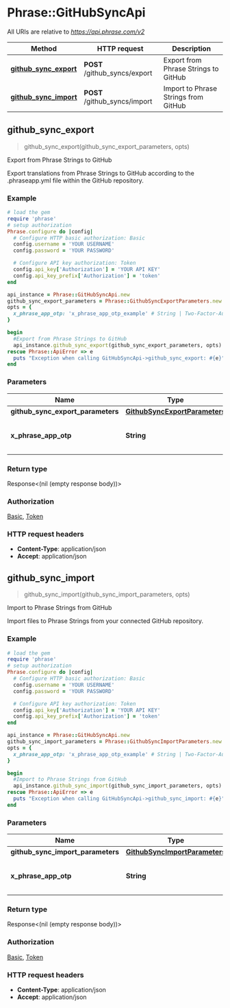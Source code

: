 # Phrase::GitHubSyncApi

All URIs are relative to *https://api.phrase.com/v2*

Method | HTTP request | Description
------------- | ------------- | -------------
[**github_sync_export**](GitHubSyncApi.md#github_sync_export) | **POST** /github_syncs/export | Export from Phrase Strings to GitHub
[**github_sync_import**](GitHubSyncApi.md#github_sync_import) | **POST** /github_syncs/import | Import to Phrase Strings from GitHub



## github_sync_export

> github_sync_export(github_sync_export_parameters, opts)

Export from Phrase Strings to GitHub

Export translations from Phrase Strings to GitHub according to the .phraseapp.yml file within the GitHub repository.

### Example

```ruby
# load the gem
require 'phrase'
# setup authorization
Phrase.configure do |config|
  # Configure HTTP basic authorization: Basic
  config.username = 'YOUR USERNAME'
  config.password = 'YOUR PASSWORD'

  # Configure API key authorization: Token
  config.api_key['Authorization'] = 'YOUR API KEY'
  config.api_key_prefix['Authorization'] = 'token'
end

api_instance = Phrase::GitHubSyncApi.new
github_sync_export_parameters = Phrase::GithubSyncExportParameters.new # GithubSyncExportParameters | 
opts = {
  x_phrase_app_otp: 'x_phrase_app_otp_example' # String | Two-Factor-Authentication token (optional)
}

begin
  #Export from Phrase Strings to GitHub
  api_instance.github_sync_export(github_sync_export_parameters, opts)
rescue Phrase::ApiError => e
  puts "Exception when calling GitHubSyncApi->github_sync_export: #{e}"
end
```

### Parameters


Name | Type | Description  | Notes
------------- | ------------- | ------------- | -------------
 **github_sync_export_parameters** | [**GithubSyncExportParameters**](GithubSyncExportParameters.md)|  | 
 **x_phrase_app_otp** | **String**| Two-Factor-Authentication token (optional) | [optional] 

### Return type

Response<(nil (empty response body))>

### Authorization

[Basic](../README.md#Basic), [Token](../README.md#Token)

### HTTP request headers

- **Content-Type**: application/json
- **Accept**: application/json


## github_sync_import

> github_sync_import(github_sync_import_parameters, opts)

Import to Phrase Strings from GitHub

Import files to Phrase Strings from your connected GitHub repository.

### Example

```ruby
# load the gem
require 'phrase'
# setup authorization
Phrase.configure do |config|
  # Configure HTTP basic authorization: Basic
  config.username = 'YOUR USERNAME'
  config.password = 'YOUR PASSWORD'

  # Configure API key authorization: Token
  config.api_key['Authorization'] = 'YOUR API KEY'
  config.api_key_prefix['Authorization'] = 'token'
end

api_instance = Phrase::GitHubSyncApi.new
github_sync_import_parameters = Phrase::GithubSyncImportParameters.new # GithubSyncImportParameters | 
opts = {
  x_phrase_app_otp: 'x_phrase_app_otp_example' # String | Two-Factor-Authentication token (optional)
}

begin
  #Import to Phrase Strings from GitHub
  api_instance.github_sync_import(github_sync_import_parameters, opts)
rescue Phrase::ApiError => e
  puts "Exception when calling GitHubSyncApi->github_sync_import: #{e}"
end
```

### Parameters


Name | Type | Description  | Notes
------------- | ------------- | ------------- | -------------
 **github_sync_import_parameters** | [**GithubSyncImportParameters**](GithubSyncImportParameters.md)|  | 
 **x_phrase_app_otp** | **String**| Two-Factor-Authentication token (optional) | [optional] 

### Return type

Response<(nil (empty response body))>

### Authorization

[Basic](../README.md#Basic), [Token](../README.md#Token)

### HTTP request headers

- **Content-Type**: application/json
- **Accept**: application/json

